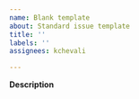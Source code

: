 ```yaml
---
name: Blank template
about: Standard issue template
title: ''
labels: ''
assignees: kchevali

---
```


**Description**
